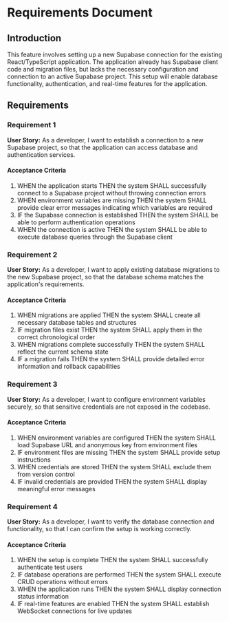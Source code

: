 # Requirements Document

## Introduction

This feature involves setting up a new Supabase connection for the existing React/TypeScript application. The application already has Supabase client code and migration files, but lacks the necessary configuration and connection to an active Supabase project. This setup will enable database functionality, authentication, and real-time features for the application.

## Requirements

### Requirement 1

**User Story:** As a developer, I want to establish a connection to a new Supabase project, so that the application can access database and authentication services.

#### Acceptance Criteria

1. WHEN the application starts THEN the system SHALL successfully connect to a Supabase project without throwing connection errors
2. WHEN environment variables are missing THEN the system SHALL provide clear error messages indicating which variables are required
3. IF the Supabase connection is established THEN the system SHALL be able to perform authentication operations
4. WHEN the connection is active THEN the system SHALL be able to execute database queries through the Supabase client

### Requirement 2

**User Story:** As a developer, I want to apply existing database migrations to the new Supabase project, so that the database schema matches the application's requirements.

#### Acceptance Criteria

1. WHEN migrations are applied THEN the system SHALL create all necessary database tables and structures
2. IF migration files exist THEN the system SHALL apply them in the correct chronological order
3. WHEN migrations complete successfully THEN the system SHALL reflect the current schema state
4. IF a migration fails THEN the system SHALL provide detailed error information and rollback capabilities

### Requirement 3

**User Story:** As a developer, I want to configure environment variables securely, so that sensitive credentials are not exposed in the codebase.

#### Acceptance Criteria

1. WHEN environment variables are configured THEN the system SHALL load Supabase URL and anonymous key from environment files
2. IF environment files are missing THEN the system SHALL provide setup instructions
3. WHEN credentials are stored THEN the system SHALL exclude them from version control
4. IF invalid credentials are provided THEN the system SHALL display meaningful error messages

### Requirement 4

**User Story:** As a developer, I want to verify the database connection and functionality, so that I can confirm the setup is working correctly.

#### Acceptance Criteria

1. WHEN the setup is complete THEN the system SHALL successfully authenticate test users
2. IF database operations are performed THEN the system SHALL execute CRUD operations without errors
3. WHEN the application runs THEN the system SHALL display connection status information
4. IF real-time features are enabled THEN the system SHALL establish WebSocket connections for live updates